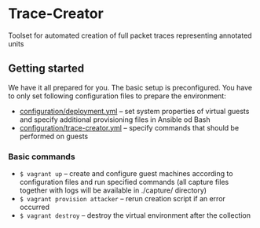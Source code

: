# Trace-Creator

Toolset for automated creation of full packet traces representing annotated units

## Getting started

We have it all prepared for you. The basic setup is preconfigured. You have to only set following configuration files 
to prepare the environment:

- [configuration/deployment.yml](configuration/deployment.yml) – set system properties of virtual guests and specify 
additional provisioning files in Ansible od Bash
- [configuration/trace-creator.yml](configuration/trace-creator.yml) – specify commands that should be performed on guests


### Basic commands

- `$ vagrant up` – create and configure guest machines according to configuration files and run specified commands (all 
capture files together with logs will be available in ./capture/ directory)
- `$ vagrant provision attacker` – rerun creation script if an error occurred
- `$ vagrant destroy` – destroy the virtual environment after the collection
